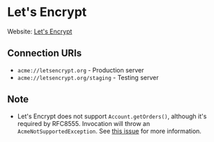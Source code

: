 # Let's Encrypt

Website: [Let's Encrypt](https://letsencrypt.org)

## Connection URIs

* `acme://letsencrypt.org` - Production server
* `acme://letsencrypt.org/staging` - Testing server

## Note

* Let's Encrypt does not support `Account.getOrders()`, although it's required by RFC8555. Invocation will throw an `AcmeNotSupportedException`. See [this issue](https://github.com/letsencrypt/boulder/issues/3335) for more information.